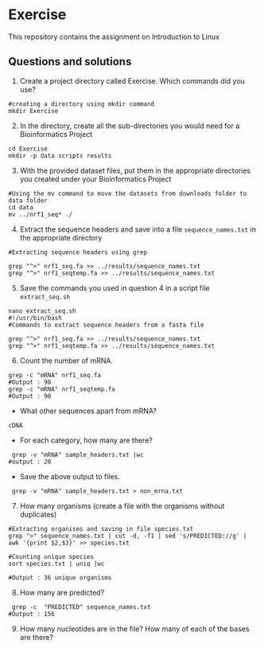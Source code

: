 # Exercise
This repository contains the assignment on Introduction to Linux
## Questions and solutions

1. Create a project directory called Exercise. Which commands did you use?

```
#creating a directory using mkdir command
mkdir Exercise

```

2. In the directory, create all the sub-directories you would need for a Bioinformatics
Project

```
cd Exercise
mkdir -p data scripts results
```

3. With the provided dataset files, put them in the appropriate directories you created
under your Bioinformatics Project

```
#Using the mv command to move the datasets from downloads folder to data folder
cd data
mv ../nrf1_seq* ./
```
 
4. Extract the sequence headers and save into a file `sequence_names.txt` in the
appropriate directory

```
#Extracting sequence headers using grep

grep "^>" nrf1_seq.fa >> ../results/sequence_names.txt
grep "^>" nrf1_seqtemp.fa >> ../results/sequence_names.txt

```
5. Save the commands you used in question 4 in a script file `extract_seq.sh`
```
nano extract_seq.sh
#!/usr/bin/bash
#Commands to extract sequence headers from a fasta file

grep "^>" nrf1_seq.fa >> ../results/sequence_names.txt
grep "^>" nrf1_seqtemp.fa >> ../results/sequence_names.txt

```

6. Count the number of mRNA.
```
grep -c "mRNA" nrf1_seq.fa
#Output : 90
grep -c "mRNA" nrf1_seqtemp.fa
#Output : 90  
```
- What other sequences apart from mRNA?
```
cDNA
```
- For each category, how many are there?
```
 grep -v "mRNA" sample_headers.txt |wc
#output : 20
```
  
- Save the above output to files.
```
 grep -v "mRNA" sample_headers.txt > non_mrna.txt
```
7. How many organisms (create a file with the organisms without duplicates)
```
#Extracting organisms and saving in file species.txt
grep ">" sequence_names.txt | cut -d, -f1 | sed 's/PREDICTED://g' | awk '{print $2,$3}' >> species.txt

#Counting unique species
sort species.txt | uniq |wc

#Output : 36 unique organisms
```

8. How many are predicted?
```
 grep -c  "PREDICTED" sequence_names.txt
#Output : 156
```
9. How many nucleotides are in the file? How many of each of the bases are there?
